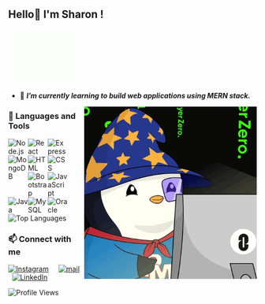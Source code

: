 ## Hello👋 I'm Sharon !

<img src="hi_dog.gif" alt="Hello!" width="150"/>

<!--
**sharon154/sharon154** is a ✨ _special_ ✨ repository because its `README.md` (this file) appears on your GitHub profile.

Here are some ideas to get you started:

- 🔭 I’m currently working on ...
- 🌱 I’m currently learning ...
- 👯 I’m looking to collaborate on ...
- 🤔 I’m looking for help with ...
- 💬 Ask me about ...
- 📫 How to reach me: ...
- 😄 Pronouns: ...
- ⚡ Fun fact: ...
-->
- 🌱 ***I’m currently learning to build web applications using MERN stack.***

<img align="right" src="codingpenguin.gif" alt="Coding!" width="350"/>

### 🧰 Languages and Tools

<img align="left" alt="Node.js" width="40px" src="https://cdn.jsdelivr.net/gh/devicons/devicon/icons/nodejs/nodejs-original-wordmark.svg"/>
    <img align="left" alt="React" width="40px" src="https://cdn.jsdelivr.net/gh/devicons/devicon/icons/react/react-original-wordmark.svg"/>
    <img align="left" alt="Express" width="40px" src="https://cdn.jsdelivr.net/gh/devicons/devicon/icons/express/express-original.svg"/>
    <img align="left" alt="MongoDB" width="40px" src="https://cdn.jsdelivr.net/gh/devicons/devicon/icons/mongodb/mongodb-original-wordmark.svg"/>
<img align="left" alt="HTML" width="40px" src="https://cdn.jsdelivr.net/gh/devicons/devicon/icons/html5/html5-plain-wordmark.svg" />
<img align="left" alt="CSS" width="40px" src="https://cdn.jsdelivr.net/gh/devicons/devicon/icons/css3/css3-plain-wordmark.svg" />
<img align="left" alt="Bootstrap" width="40px" src="https://cdn.jsdelivr.net/gh/devicons/devicon/icons/bootstrap/bootstrap-original-wordmark.svg" />
<img align="left" alt="JavaScript" width="40px" src="https://cdn.jsdelivr.net/gh/devicons/devicon/icons/javascript/javascript-plain.svg" />
<img align="left" alt="Java" width="40px" src="https://cdn.jsdelivr.net/gh/devicons/devicon/icons/java/java-original-wordmark.svg"/>
<img align="left" alt="MySQL" width="40px" src="https://cdn.jsdelivr.net/gh/devicons/devicon/icons/mysql/mysql-original-wordmark.svg" />
<img align="left" alt="Oracle" width="40px" src="https://cdn.jsdelivr.net/gh/devicons/devicon/icons/oracle/oracle-original.svg" />

<br />
<br />
<br />

![Top Languages](https://github-readme-stats.vercel.app/api/top-langs?username=sharon154&show_icons=true&locale=en&layout=compact)


### 📫 Connect with me
<a href="https://instagram.com/sharrronn.4"><img src="https://www.vectorlogo.zone/logos/instagram/instagram-icon.svg" width="26px" alt="Instagram"></a>
&nbsp; &nbsp;
<a href="mailto:sharonmas04@gmail.com"><img src="https://www.vectorlogo.zone/logos/gmail/gmail-icon.svg" width="26px" alt="mail"></a> 
&nbsp; &nbsp;
<a href="https://linkedin.com/in/sharon-m-63396132a)">
    <img src="https://www.vectorlogo.zone/logos/linkedin/linkedin-icon.svg" width="26px" alt="LinkedIn">
</a>


![Profile Views](https://komarev.com/ghpvc/?username=sharon154&color=green)

